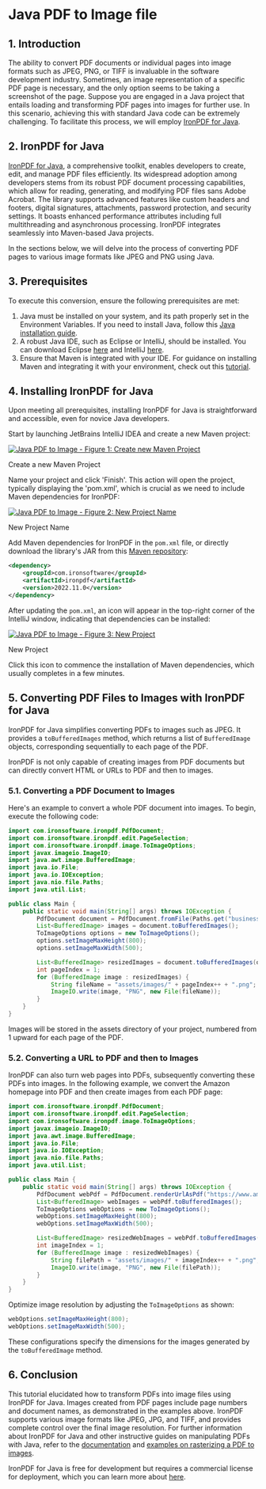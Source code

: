 # Java PDF to Image file

## 1. Introduction

The ability to convert PDF documents or individual pages into image formats such as JPEG, PNG, or TIFF is invaluable in the software development industry. Sometimes, an image representation of a specific PDF page is necessary, and the only option seems to be taking a screenshot of the page. Suppose you are engaged in a Java project that entails loading and transforming PDF pages into images for further use. In this scenario, achieving this with standard Java code can be extremely challenging. To facilitate this process, we will employ [IronPDF for Java](https://ironpdf.com/java/).

## 2. IronPDF for Java

[IronPDF for Java](https://ironpdf.com/java/), a comprehensive toolkit, enables developers to create, edit, and manage PDF files efficiently. Its widespread adoption among developers stems from its robust PDF document processing capabilities, which allow for reading, generating, and modifying PDF files sans Adobe Acrobat. The library supports advanced features like custom headers and footers, digital signatures, attachments, password protection, and security settings. It boasts enhanced performance attributes including full multithreading and asynchronous processing. IronPDF integrates seamlessly into Maven-based Java projects.

In the sections below, we will delve into the process of converting PDF pages to various image formats like JPEG and PNG using Java.

## 3. Prerequisites

To execute this conversion, ensure the following prerequisites are met:

1. Java must be installed on your system, and its path properly set in the Environment Variables. If you need to install Java, follow this [Java installation guide](https://www.java.com/en/download/help/download_options.html#windows).
2. A robust Java IDE, such as Eclipse or IntelliJ, should be installed. You can download Eclipse [here](https://www.eclipse.org/downloads/) and IntelliJ [here](https://www.jetbrains.com/idea/download/#section=windows).
3. Ensure that Maven is integrated with your IDE. For guidance on installing Maven and integrating it with your environment, check out this [tutorial](https://www.jetbrains.com/idea/guide/tutorials/marco-codes-maven/installing-maven/).

## 4. Installing IronPDF for Java

Upon meeting all prerequisites, installing IronPDF for Java is straightforward and accessible, even for novice Java developers.

Start by launching JetBrains IntelliJ IDEA and create a new Maven project:

<div class="content-img-align-center">
	<div class="center-image-wrapper">
		<a rel="nofollow" href="https://ironpdf.com/static-assets/ironpdf-java/howto/java-pdf-to-image/java-pdf-to-image-1.webp" target="_blank"><img src="https://ironpdf.com/static-assets/ironpdf-java/howto/java-pdf-to-image/java-pdf-to-image-1.webp" alt="Java PDF to Image - Figure 1: Create new Maven Project" class="img-responsive add-shadow"></a>
    <p class="content__image-caption">Create a new Maven Project</p>
	</div>
</div>

Name your project and click 'Finish'. This action will open the project, typically displaying the 'pom.xml', which is crucial as we need to include Maven dependencies for IronPDF:

<div class="content-img-align-center">
	<div class="center-image-wrapper">
		<a rel="nofollow" href="https://ironpdf.com/static-assets/ironpdf-java/howto/java-pdf-to-image/java-pdf-to-image-2.webp" target="_blank"><img src="https://ironpdf.com/static-assets/ironpdf-java/howto/java-pdf-to-image/java-pdf-to-image-2.webp" alt="Java PDF to Image - Figure 2: New Project Name" class="img-responsive add-shadow"></a>
    <p class="content__image-caption">New Project Name</p>
	</div>
</div>

Add Maven dependencies for IronPDF in the `pom.xml` file, or directly download the library's JAR from this [Maven repository](https://search.maven.org/artifact/com.ironsoftware/ironpdf/2022.11.0/jar):

```xml
<dependency>
    <groupId>com.ironsoftware</groupId>
    <artifactId>ironpdf</artifactId>
    <version>2022.11.0</version>
</dependency>
```

After updating the `pom.xml`, an icon will appear in the top-right corner of the IntelliJ window, indicating that dependencies can be installed:

<div class="content-img-align-center">
	<div class="center-image-wrapper">
		<a rel="nofollow" href="https://ironpdf.com/static-assets/ironpdf-java/howto/java-pdf-to-image/java-pdf-to-image-3.webp" target="_blank"><img src="https://ironpdf.com/static-assets/ironpdf-java/howto/java-pdf-to-image/java-pdf-to-image-3.webp" alt="Java PDF to Image - Figure 3: New Project" class="img-responsive add-shadow"></a>
    <p class="content__image-caption">New Project</p>
	</div>
</div>

Click this icon to commence the installation of Maven dependencies, which usually completes in a few minutes.

## 5. Converting PDF Files to Images with IronPDF for Java

IronPDF for Java simplifies converting PDFs to images such as JPEG. It provides a `toBufferedImages` method, which returns a list of `BufferedImage` objects, corresponding sequentially to each page of the PDF.

IronPDF is not only capable of creating images from PDF documents but can directly convert HTML or URLs to PDF and then to images.

### 5.1. Converting a PDF Document to Images

Here's an example to convert a whole PDF document into images. To begin, execute the following code:

```java
import com.ironsoftware.ironpdf.PdfDocument;
import com.ironsoftware.ironpdf.edit.PageSelection;
import com.ironsoftware.ironpdf.image.ToImageOptions;
import javax.imageio.ImageIO;
import java.awt.image.BufferedImage;
import java.io.File;
import java.io.IOException;
import java.nio.file.Paths;
import java.util.List;

public class Main {
    public static void main(String[] args) throws IOException {
        PdfDocument document = PdfDocument.fromFile(Paths.get("business plan.pdf"));
        List<BufferedImage> images = document.toBufferedImages();
        ToImageOptions options = new ToImageOptions();
        options.setImageMaxHeight(800);
        options.setImageMaxWidth(500);

        List<BufferedImage> resizedImages = document.toBufferedImages(options, PageSelection.allPages());
        int pageIndex = 1;
        for (BufferedImage image : resizedImages) {
            String fileName = "assets/images/" + pageIndex++ + ".png";
            ImageIO.write(image, "PNG", new File(fileName));
        }
    }
}
```

Images will be stored in the assets directory of your project, numbered from 1 upward for each page of the PDF.

### 5.2. Converting a URL to PDF and then to Images

IronPDF can also turn web pages into PDFs, subsequently converting these PDFs into images. In the following example, we convert the Amazon homepage into PDF and then create images from each PDF page:

```java
import com.ironsoftware.ironpdf.PdfDocument;
import com.ironsoftware.ironpdf.edit.PageSelection;
import com.ironsoftware.ironpdf.image.ToImageOptions;
import javax.imageio.ImageIO;
import java.awt.image.BufferedImage;
import java.io.File;
import java.io.IOException;
import java.nio.file.Paths;
import java.util.List;

public class Main {
    public static void main(String[] args) throws IOException {
        PdfDocument webPdf = PdfDocument.renderUrlAsPdf("https://www.amazon.com/?tag=hp2-brobookmark-us-20");
        List<BufferedImage> webImages = webPdf.toBufferedImages();
        ToImageOptions webOptions = new ToImageOptions();
        webOptions.setImageMaxHeight(800);
        webOptions.setImageMaxWidth(500);

        List<BufferedImage> resizedWebImages = webPdf.toBufferedImages(webOptions, PageSelection.allPages());
        int imageIndex = 1;
        for (BufferedImage image : resizedWebImages) {
            String filePath = "assets/images/" + imageIndex++ + ".png";
            ImageIO.write(image, "PNG", new File(filePath));
        }
    }
}
```

Optimize image resolution by adjusting the `ToImageOptions` as shown:

```java
webOptions.setImageMaxHeight(800);
webOptions.setImageMaxWidth(500);
```

These configurations specify the dimensions for the images generated by the `toBufferedImage` method.

## 6. Conclusion

This tutorial elucidated how to transform PDFs into image files using IronPDF for Java. Images created from PDF pages include page numbers and document names, as demonstrated in the examples above. IronPDF supports various image formats like JPEG, JPG, and TIFF, and provides complete control over the final image resolution. For further information about IronPDF for Java and other instructive guides on manipulating PDFs with Java, refer to the [documentation](https://ironpdf.com/java/docs/) and [examples on rasterizing a PDF to images](https://ironpdf.com/java/examples/rasterize-a-pdf-to-images/).

IronPDF for Java is free for development but requires a commercial license for deployment, which you can learn more about [here](https://ironpdf.com/java/licensing/).